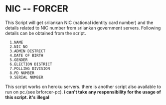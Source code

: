 # NIC -- FORCER 
This Script will get srilankan NIC (national identity card number) and the details related to NIC number from srilankan government servers.
Following details can be obtained from the script.

      1.NAME
      2.NIC NO
      3.ADMIN DISTRICT
      4.DATE OF BIRTH
      5.GENDER
      6.ELECTION DISTRICT
      7.POLLING DIVISION
      8.PD NUMBER
      9.SERIAL NUMBER

This script works on heroku servers.
there is another script also available to run on pc.(see brforcer-pc).
**i can't take any responsibility for the usage of this script. it's illegal**
